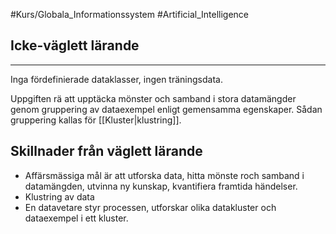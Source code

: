 #Kurs/Globala_Informationssystem #Artificial_Intelligence

## Icke-väglett lärande
***
Inga fördefinierade dataklasser, ingen träningsdata.

Uppgiften rä att upptäcka mönster och samband i stora datamängder genom gruppering av dataexempel enligt gemensamma egenskaper. Sådan gruppering kallas för [[Kluster|klustring]].


## Skillnader från väglett lärande
- Affärsmässiga mål är att utforska data, hitta mönste roch samband i datamängden, utvinna ny kunskap, kvantifiera framtida händelser.
- Klustring av data
- En datavetare styr processen, utforskar olika datakluster och dataexempel i ett kluster.

